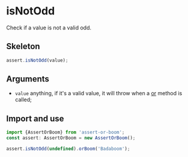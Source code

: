 # isNotOdd

Check if a value is not a valid odd.

## Skeleton

```ts
assert.isNotOdd(value);
```

## Arguments

- `value` anything, if it's a valid value, it will throw when a [or](../or.md) method is called;

## Import and use

```ts
import {AssertOrBoom} from 'assert-or-boom';
const assert: AssertOrBoom = new AssertOrBoom();

assert.isNotOdd(undefined).orBoom('Badaboom');
```
